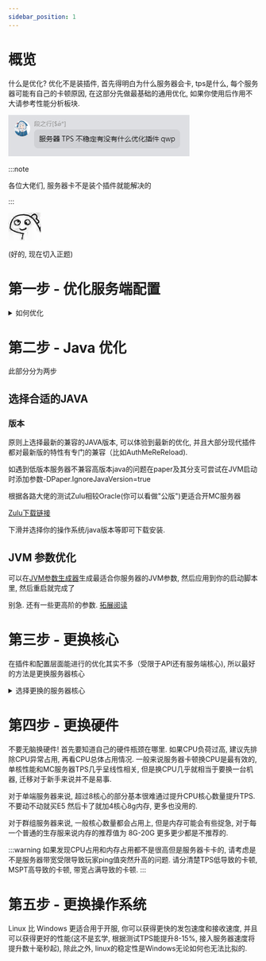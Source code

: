 ```yaml
---
sidebar_position: 1
---
```


# 概览

什么是优化? 优化不是装插件, 首先得明白为什么服务器会卡, tps是什么, 每个服务器可能有自己的卡顿原因, 在这部分先做最基础的通用优化, 如果你使用后作用不大请参考性能分析板块.

![](./_images/TPS不稳定有优化插件推荐吗.png)

:::note

各位大佬们, 服务器卡不是装个插件就能解决的

:::

![](_images/ummm.jpg)

(好的, 现在切入正题)

# 第一步 - 优化服务端配置

<details>
<summary>如何优化</summary>

目前, Bilibili上面的配置都是很老的, 不推荐使用

看咱文档里的 [点这里](调服务端配置.md) 比较新, 非常推荐

</details>

# 第二步 - Java 优化

此部分分为两步

## 选择合适的JAVA

### 版本

原则上选择最新的兼容的JAVA版本, 可以体验到最新的优化, 并且大部分现代插件都对最新版的特性有专门的兼容（比如AuthMeReReload).

如遇到低版本服务器不兼容高版本java的问题在paper及其分支可尝试在JVM启动时添加参数-DPaper.IgnoreJavaVersion=true

根据各路大佬的测试Zulu相较Oracle(你可以看做"公版")更适合开MC服务器

[Zulu下载链接](https://www.azul.com/downloads/?package=jdk#zulu)

下滑并选择你的操作系统/java版本等即可下载安装.

## JVM 参数优化

可以在[JVM参数生成器](https://startmc.jakaco.xyz/)生成最适合你服务器的JVM参数, 然后应用到你的启动脚本里, 然后重启就完成了

别急. 还有一些更高阶的参数. [拓展阅读](https://blog.binklac.com/e6ad4dc21152)

# 第三步 - 更换核心

在插件和配置层面能进行的优化其实不多（受限于API还有服务端核心), 所以最好的方法是更换服务器核心

<details>
<summary>选择更换的服务器核心</summary>

:::danger

1. 不要相信什么付费优化核心, 已经花过钱给大家买过测试过了, 如果你愿意花这钱的话, 那就去买吧

2. 混合服务器最好不要装优化模组, 会破坏很多插件的兼容性, 这个经验在服务器已经多次实践

:::

## Purpur - 稳定性与性能最佳选择

如果你并不是追求更极致的性能, Purpur 你最好的选择, 只需要替换掉核心就可以, Purpur 兼容全部插件!!

## Leaf - 极致性能

前往Leaf的Github Action 下载最新核心, 然后替换!!, Leaf 兼容你的绝大部分插件(已知仅有一个不兼容, 但在插件的分支解决)

## Folia - 硬件利用率超高的高性能, 但兼容性较差

如果你的服务器对插件的需求不大, 或者你的插件已全部兼容Folia, 那你就可以选择切换到这个核心, 你的tps有绝对巨大的提升(甚至超过了Leaf)

回归原初:服务端核心选择

</details>

# 第四步 - 更换硬件

不要无脑换硬件! 首先要知道自己的硬件瓶颈在哪里. 如果CPU负荷过高, 建议先排除CPU异常占用, 再看CPU总体占用情况. 一般来说服务器卡顿换CPU是最有效的, 单核性能和MC服务器TPS几乎呈线性相关, 但是换CPU几乎就相当于要换一台机器, 迁移对于新手来说并不是易事.

对于单端服务器来说, 超过8核心的部分基本很难通过提升CPU核心数量提升TPS. 不要动不动就买E5 然后卡了就加4核心8g内存, 更多也没用的.

对于群组服务器来说, 一般核心数量都会占用上, 但是内存可能会有些捉急, 对于每一个普通的生存服来说内存的推荐值为 8G-20G 更多更少都是不推荐的.

:::warning
如果发现CPU占用和内存占用都不是很高但是服务器卡卡的, 请考虑是不是服务器带宽受限导致玩家ping值突然升高的问题. 请分清楚TPS低导致的卡顿, MSPT高导致的卡顿, 带宽占满导致的卡顿.
:::

# 第五步 - 更换操作系统

Linux 比 Windows 更适合用于开服, 你可以获得更快的发包速度和接收速度, 并且可以获得更好的性能(这不是玄学, 根据测试TPS能提升8-15%, 接入服务器速度将提升数十毫秒起), 除此之外, linux的稳定性是Windows无论如何也无法比拟的.

